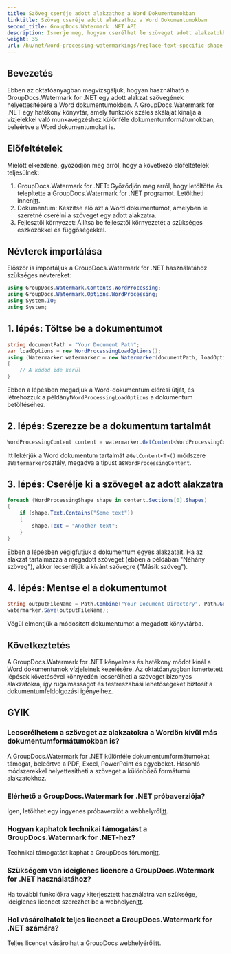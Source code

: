 ```yaml
---
title: Szöveg cseréje adott alakzathoz a Word Dokumentumokban
linktitle: Szöveg cseréje adott alakzathoz a Word Dokumentumokban
second_title: GroupDocs.Watermark .NET API
description: Ismerje meg, hogyan cserélhet le szöveget adott alakzatokhoz Word dokumentumokban a GroupDocs.Watermark for .NET segítségével. Kövesse lépésről lépésre bemutató oktatóanyagunkat.
weight: 35
url: /hu/net/word-processing-watermarkings/replace-text-specific-shape-word-docs/
---
```

## Bevezetés
Ebben az oktatóanyagban megvizsgáljuk, hogyan használható a GroupDocs.Watermark for .NET egy adott alakzat szövegének helyettesítésére a Word dokumentumokban. A GroupDocs.Watermark for .NET egy hatékony könyvtár, amely funkciók széles skáláját kínálja a vízjelekkel való munkavégzéshez különféle dokumentumformátumokban, beleértve a Word dokumentumokat is.
## Előfeltételek
Mielőtt elkezdené, győződjön meg arról, hogy a következő előfeltételek teljesülnek:
1.  GroupDocs.Watermark for .NET: Győződjön meg arról, hogy letöltötte és telepítette a GroupDocs.Watermark for .NET programot. Letöltheti innen[itt](https://releases.groupdocs.com/Watermark/net/).
2. Dokumentum: Készítse elő azt a Word dokumentumot, amelyben le szeretné cserélni a szöveget egy adott alakzatra.
3. Fejlesztői környezet: Állítsa be fejlesztői környezetét a szükséges eszközökkel és függőségekkel.

## Névterek importálása
Először is importáljuk a GroupDocs.Watermark for .NET használatához szükséges névtereket:
```csharp
using GroupDocs.Watermark.Contents.WordProcessing;
using GroupDocs.Watermark.Options.WordProcessing;
using System.IO;
using System;
```
## 1. lépés: Töltse be a dokumentumot
```csharp
string documentPath = "Your Document Path";
var loadOptions = new WordProcessingLoadOptions();
using (Watermarker watermarker = new Watermarker(documentPath, loadOptions))
{
    // A kódod ide kerül
}
```
 Ebben a lépésben megadjuk a Word-dokumentum elérési útját, és létrehozzuk a példányt`WordProcessingLoadOptions` a dokumentum betöltéséhez.
## 2. lépés: Szerezze be a dokumentum tartalmát
```csharp
WordProcessingContent content = watermarker.GetContent<WordProcessingContent>();
```
 Itt lekérjük a Word dokumentum tartalmát a`GetContent<T>()` módszere a`Watermarker`osztály, megadva a típust as`WordProcessingContent`.
## 3. lépés: Cserélje ki a szöveget az adott alakzatra
```csharp
foreach (WordProcessingShape shape in content.Sections[0].Shapes)
{
    if (shape.Text.Contains("Some text"))
    {
        shape.Text = "Another text";
    }
}
```
Ebben a lépésben végigfutjuk a dokumentum egyes alakzatait. Ha az alakzat tartalmazza a megadott szöveget (ebben a példában "Néhány szöveg"), akkor lecseréljük a kívánt szövegre ("Másik szöveg").
## 4. lépés: Mentse el a dokumentumot
```csharp
string outputFileName = Path.Combine("Your Document Directory", Path.GetFileName(documentPath));
watermarker.Save(outputFileName);
```
Végül elmentjük a módosított dokumentumot a megadott könyvtárba.

## Következtetés
A GroupDocs.Watermark for .NET kényelmes és hatékony módot kínál a Word dokumentumok vízjeleinek kezelésére. Az oktatóanyagban ismertetett lépések követésével könnyedén lecserélheti a szöveget bizonyos alakzatokra, így rugalmasságot és testreszabási lehetőségeket biztosít a dokumentumfeldolgozási igényeihez.
## GYIK
### Lecserélhetem a szöveget az alakzatokra a Wordön kívül más dokumentumformátumokban is?
A GroupDocs.Watermark for .NET különféle dokumentumformátumokat támogat, beleértve a PDF, Excel, PowerPoint és egyebeket. Hasonló módszerekkel helyettesítheti a szöveget a különböző formátumú alakzatokhoz.
### Elérhető a GroupDocs.Watermark for .NET próbaverziója?
 Igen, letölthet egy ingyenes próbaverziót a webhelyről[itt](https://releases.groupdocs.com/).
### Hogyan kaphatok technikai támogatást a GroupDocs.Watermark for .NET-hez?
Technikai támogatást kaphat a GroupDocs fórumon[itt](https://forum.groupdocs.com/c/watermark/19).
### Szükségem van ideiglenes licencre a GroupDocs.Watermark for .NET használatához?
 Ha további funkciókra vagy kiterjesztett használatra van szüksége, ideiglenes licencet szerezhet be a webhelyen[itt](https://purchase.groupdocs.com/temporary-license/).
### Hol vásárolhatok teljes licencet a GroupDocs.Watermark for .NET számára?
 Teljes licencet vásárolhat a GroupDocs webhelyéről[itt](https://purchase.groupdocs.com/buy).